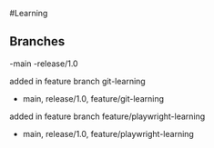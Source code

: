 #Learning

## Branches
-main -release/1.0

added in feature branch git-learning
- main, release/1.0, feature/git-learning

added in feature branch feature/playwright-learning
- main, release/1.0, feature/playwright-learning